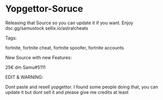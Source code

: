 # Yopgettor-Soruce
Releasing that Source so you can update it if you want. Enjoy
dsc.gg/samustock
sellix.io/astralcheats

Tags:

fortnite, fortnite cheat, fortnite spoofer, fortnite accounts

New Source with new Features:

25€ dm Samu#5111

EDIT & WARNING:

Dont paste and resell yopgettor. I found some people doing that, you can update it but dont sell it and please give me credits at least
